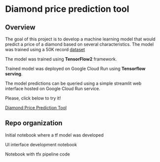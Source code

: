 # Diamond price prediction tool

## Overview

The goal of this project is to develop a machine learning model that would predict a price of a diamond based on several characteristics. The model was trained using a 50K record [dataset](https://www.kaggle.com/shivam2503/diamonds)

The model was trained using **TensorFlow2** framework. 

Trained model was deployed on Google Cloud Run using **Tensorflow serving**.  

The model predictions can be queried using a simple streamlit web interface hosted on Google Cloud Run service. 

Please, click below to try it!

<a href="https://diamonds-ui-image-bfpumxj2xa-uc.a.run.app/" target="_blank"> Diamond Price Prediction Tool</a> 

## Repo organization

Initial notebook where a tf model was developed

UI interface development notebook 

Notebook with tfx pipeline code 


